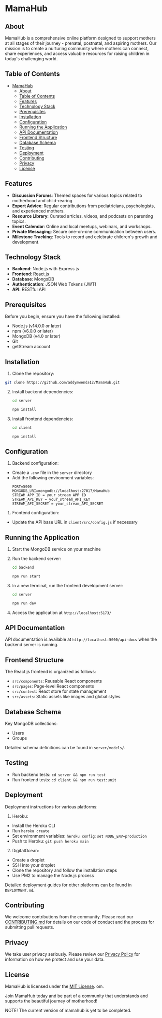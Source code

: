 # MamaHub

## About

MamaHub is a comprehensive online platform designed to support mothers at all stages of their journey - prenatal, postnatal, and aspiring mothers. Our mission is to create a nurturing community where mothers can connect, share experiences, and access valuable resources for raising children in today's challenging world.

## Table of Contents

- [MamaHub](#mamahub)
  - [About](#about)
  - [Table of Contents](#table-of-contents)
  - [Features](#features)
  - [Technology Stack](#technology-stack)
  - [Prerequisites](#prerequisites)
  - [Installation](#installation)
  - [Configuration](#configuration)
  - [Running the Application](#running-the-application)
  - [API Documentation](#api-documentation)
  - [Frontend Structure](#frontend-structure)
  - [Database Schema](#database-schema)
  - [Testing](#testing)
  - [Deployment](#deployment)
  - [Contributing](#contributing)
  - [Privacy](#privacy)
  - [License](#license)

## Features

- **Discussion Forums**: Themed spaces for various topics related to motherhood and child-rearing.
- **Expert Advice**: Regular contributions from pediatricians, psychologists, and experienced mothers.
- **Resource Library**: Curated articles, videos, and podcasts on parenting topics.
- **Event Calendar**: Online and local meetups, webinars, and workshops.
- **Private Messaging**: Secure one-on-one communication between users.
- **Milestone Tracking**: Tools to record and celebrate children's growth and development.

## Technology Stack

- **Backend**: Node.js with Express.js
- **Frontend**: React.js
- **Database**: MongoDB
- **Authentication**: JSON Web Tokens (JWT)
- **API**: RESTful API

## Prerequisites

Before you begin, ensure you have the following installed:

- Node.js (v14.0.0 or later)
- npm (v6.0.0 or later)
- MongoDB (v4.0 or later)
- Git
- getStream account

## Installation

1. Clone the repository:

```bash
git clone https://github.com/addymwenda12/MamaHub.git
```

2. Install backend dependencies:

   ```bash
   cd server

   npm install
   ```

3. Install frontend dependencies:

   ```bash
   cd client

   npm install
   ```

## Configuration

1. Backend configuration:

- Create a `.env` file in the `server` directory
- Add the following environment variables:
  ```
  PORT=5000
  MONGODB_URI=mongodb://localhost:27017/MamaHub
  STREAM_APP_ID = your_stream_APP_ID
  STREAM_API_KEY = your_stream_API_KEY
  STREAM_API_SECRET = your_stream_API_SECRET
  ```

1. Frontend configuration:

- Update the API base URL in `client/src/config.js` if necessary

## Running the Application

1. Start the MongoDB service on your machine

2. Run the backend server:

   ```bash
   cd backend

   npm run start
   ```

3. In a new terminal, run the frontend development server:

   ```bash
   cd server

   npm run dev
   ```

4. Access the application at `http://localhost:5173/`

## API Documentation

API documentation is available at `http://localhost:5000/api-docs` when the backend server is running.

## Frontend Structure

The React.js frontend is organized as follows:

- `src/components`: Reusable React components
- `src/pages`: Page-level React components
- `src/context`: React store for state management
- `src/assets`: Static assets like images and global styles

## Database Schema

Key MongoDB collections:

- Users
- Groups

Detailed schema definitions can be found in `server/models/`.

## Testing

- Run backend tests: `cd server && npm run test`
- Run frontend tests: `cd client && npm run test:unit`

## Deployment

Deployment instructions for various platforms:

1. Heroku:

- Install the Heroku CLI
- Run `heroku create`
- Set environment variables: `heroku config:set NODE_ENV=production`
- Push to Heroku: `git push heroku main`

2. DigitalOcean:

- Create a droplet
- SSH into your droplet
- Clone the repository and follow the installation steps
- Use PM2 to manage the Node.js process

Detailed deployment guides for other platforms can be found in `DEPLOYMENT.md`.

## Contributing

We welcome contributions from the community. Please read our [CONTRIBUTING.md](CONTRIBUTING.md) for details on our code of conduct and the process for submitting pull requests.

## Privacy

We take user privacy seriously. Please review our [Privacy Policy](PRIVACY.md) for information on how we protect and use your data.

## License

MamaHub is licensed under the [MIT License](LICENSE.md).
om.

Join MamaHub today and be part of a community that understands and supports the beautiful journey of motherhood!

NOTE!
The current version of mamahub is yet to be completed.